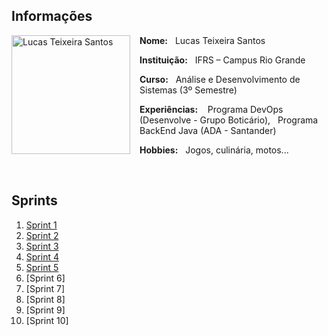 ## Informações

<img src="https://github.com/LucasTeixeiraSantos/compass_data-ai/assets/134326998/fe9e7b6b-bfa9-48bd-ab7d-9613ae430fa6" alt="Lucas Teixeira Santos" width="190" align="left" style="margin-right: 15px;" />

**Nome:** &nbsp;&nbsp;Lucas Teixeira Santos  

**Instituição:** &nbsp;&nbsp;IFRS – Campus Rio Grande  

**Curso:** &nbsp;&nbsp;Análise e Desenvolvimento de Sistemas (3º Semestre)

**Experiências:** &nbsp;&nbsp; Programa DevOps (Desenvolve - Grupo Boticário), &nbsp; Programa BackEnd Java (ADA - Santander)  

**Hobbies:** &nbsp;&nbsp;Jogos, culinária, motos...  

<br clear="left"/>

## Sprints 

1. [Sprint 1](Sprint%201/README.md)
2. [Sprint 2](Sprint%202/README.md)
3. [Sprint 3](Sprint%203/README.md)
4. [Sprint 4](Sprint%204/README.md)
5. [Sprint 5](Sprint%205/README.md)
6. [Sprint 6]
7. [Sprint 7]
8. [Sprint 8]
9. [Sprint 9]
10. [Sprint 10]
